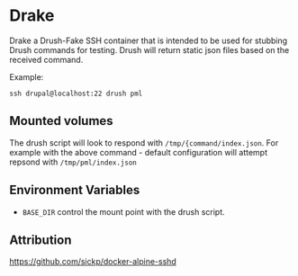 # Drake

Drake a Drush-Fake SSH container that is intended to be used for stubbing Drush commands for testing. Drush will return static json files based on the received command.

Example:

```
ssh drupal@localhost:22 drush pml
```

## Mounted volumes

The drush script will look to respond with `/tmp/{command/index.json`. For example with the above command - default configuration will attempt repsond with `/tmp/pml/index.json`

## Environment Variables

- `BASE_DIR` control the mount point with the drush script.


## Attribution

https://github.com/sickp/docker-alpine-sshd
